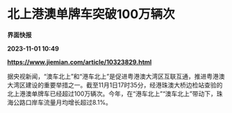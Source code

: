 # 北上港澳单牌车突破100万辆次
**界面快报**

**2023-11-01 10:49**

**https://www.jiemian.com/article/10323829.html**

据央视新闻，“澳车北上”和“港车北上”是促进粤港澳大湾区互联互通，推进粤港澳大湾区建设的重要举措之一。截至11月1日17时35分，经港珠澳大桥边检站查验的北上港澳单牌车已经超过100万辆次。今年，在“港车北上”“澳车北上”带动下，珠海公路口岸车流量月均增长超过8.1%。